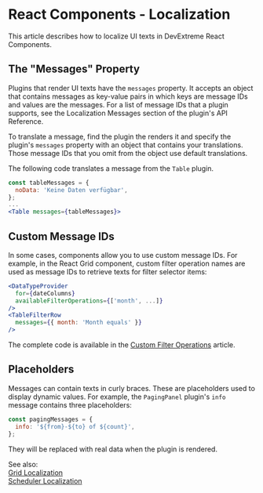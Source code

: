 # React Components - Localization

This article describes how to localize UI texts in DevExtreme React Components.

## The "Messages" Property

Plugins that render UI texts have the `messages` property. It accepts an object that contains messages as key-value pairs in which keys are message IDs and values are the messages. For a list of message IDs that a plugin supports, see the Localization Messages section of the plugin's API Reference.

To translate a message, find the plugin the renders it and specify the plugin's `messages` property with an object that contains your translations. Those message IDs that you omit from the object use default translations.

The following code translates a message from the `Table` plugin.

```jsx
const tableMessages = {
  noData: 'Keine Daten verfügbar',
};
...
<Table messages={tableMessages}>
```

## Custom Message IDs

In some cases, components allow you to use custom message IDs. For example, in the React Grid component, custom filter operation names are used as message IDs to retrieve texts for filter selector items:

```jsx
<DataTypeProvider
  for={dateColumns}
  availableFilterOperations={['month', ...]}
/>
<TableFilterRow
  messages={{ month: 'Month equals' }}
/>
```
The complete code is available in the [Custom Filter Operations](https://devexpress.github.io/devextreme-reactive/react/grid/docs/guides/filtering/#custom-filter-operations) article.

## Placeholders

Messages can contain texts in curly braces. These are placeholders used to display dynamic values. For example, the `PagingPanel` plugin's `info` message contains three placeholders:

```jsx
const pagingMessages = {
  info: '${from}-${to} of ${count}',
};
```
They will be replaced with real data when the plugin is rendered.


See also:  
[Grid Localization]()  
[Scheduler Localization]()

